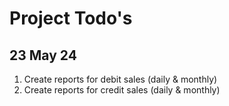 # Project Todo's

## 23 May 24
1. Create reports for debit sales (daily & monthly)
2. Create reports for credit sales (daily & monthly)